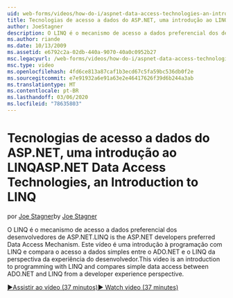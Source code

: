 ```yaml
---
uid: web-forms/videos/how-do-i/aspnet-data-access-technologies-an-introduction-to-linq
title: Tecnologias de acesso a dados do ASP.NET, uma introdução ao LINQ | Microsoft Docs
author: JoeStagner
description: O LINQ é o mecanismo de acesso a dados preferencial dos desenvolvedores de ASP.NET. Este vídeo é uma introdução à programação com LINQ e compara o betwee de acesso a dados simples...
ms.author: riande
ms.date: 10/13/2009
ms.assetid: e6792c2a-02db-440a-9070-40a0c0952b27
msc.legacyurl: /web-forms/videos/how-do-i/aspnet-data-access-technologies-an-introduction-to-linq
msc.type: video
ms.openlocfilehash: 4fd6ce813a87caf1b3ecd67c5fa59bc536db0f2e
ms.sourcegitcommit: e7e91932a6e91a63e2e46417626f39d6b244a3ab
ms.translationtype: MT
ms.contentlocale: pt-BR
ms.lasthandoff: 03/06/2020
ms.locfileid: "78635803"
---
```

# <a name="aspnet-data-access-technologies-an-introduction-to-linq"></a><span data-ttu-id="5728e-104">Tecnologias de acesso a dados do ASP.NET, uma introdução ao LINQ</span><span class="sxs-lookup"><span data-stu-id="5728e-104">ASP.NET Data Access Technologies, an Introduction to LINQ</span></span>

<span data-ttu-id="5728e-105">por [Joe Stagner](https://github.com/JoeStagner)</span><span class="sxs-lookup"><span data-stu-id="5728e-105">by [Joe Stagner](https://github.com/JoeStagner)</span></span>

<span data-ttu-id="5728e-106">O LINQ é o mecanismo de acesso a dados preferencial dos desenvolvedores de ASP.NET.</span><span class="sxs-lookup"><span data-stu-id="5728e-106">LINQ is the ASP.NET developers preferred Data Access Mechanism.</span></span> <span data-ttu-id="5728e-107">Este vídeo é uma introdução à programação com LINQ e compara o acesso a dados simples entre o ADO.NET e o LINQ da perspectiva da experiência do desenvolvedor.</span><span class="sxs-lookup"><span data-stu-id="5728e-107">This video is an introduction to programming with LINQ and compares simple data access between ADO.NET and LINQ from a developer experience perspective.</span></span>

[<span data-ttu-id="5728e-108">&#9654;Assistir ao vídeo (37 minutos)</span><span class="sxs-lookup"><span data-stu-id="5728e-108">&#9654; Watch video (37 minutes)</span></span>](https://channel9.msdn.com/Blogs/ASP-NET-Site-Videos/aspnet-data-access-technologies-an-introduction-to-linq)
